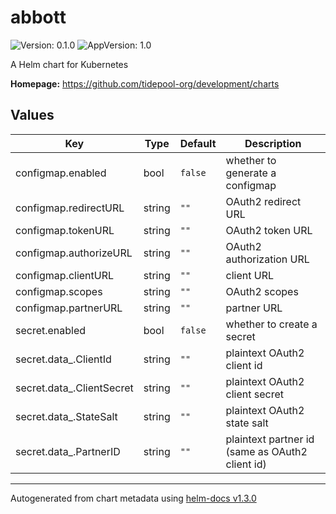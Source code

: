 # abbott

![Version: 0.1.0](https://img.shields.io/badge/Version-0.1.0-informational?style=flat-square) ![AppVersion: 1.0](https://img.shields.io/badge/AppVersion-1.0-informational?style=flat-square)

A Helm chart for Kubernetes

**Homepage:** <https://github.com/tidepool-org/development/charts>

## Values

| Key | Type | Default | Description |
|-----|------|---------|-------------|
| configmap.enabled | bool | `false` | whether to generate a configmap |
| configmap.redirectURL | string | `""` | OAuth2 redirect URL |
| configmap.tokenURL | string | `""` | OAuth2 token URL |
| configmap.authorizeURL | string | `""` | OAuth2 authorization URL |
| configmap.clientURL | string | `""` | client URL |
| configmap.scopes | string | `""` | OAuth2 scopes |
| configmap.partnerURL | string | `""` | partner URL |
| secret.enabled | bool | `false` | whether to create a secret |
| secret.data_.ClientId | string | `""` | plaintext OAuth2 client id |
| secret.data_.ClientSecret | string | `""` | plaintext OAuth2 client secret |
| secret.data_.StateSalt | string | `""` | plaintext OAuth2 state salt |
| secret.data_.PartnerID | string | `""` | plaintext partner id (same as OAuth2 client id) |

----------------------------------------------
Autogenerated from chart metadata using [helm-docs v1.3.0](https://github.com/norwoodj/helm-docs/releases/v1.3.0)
